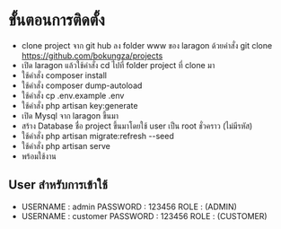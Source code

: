 # ขั้นตอนการติดตั้ง
* clone project จาก git hub ลง folder www ของ laragon ด้วยคำสั่ง git clone https://github.com/bokungza/projects
* เปิด laragon แล้วใช้คำสั่ง cd ไปที่ folder project ที่ clone มา
* ใช้คำสั่ง composer install  
* ใช้คำสั่ง composer dump-autoload 
* ใช้คำสั่ง cp .env.example .env
* ใช้คำสั่ง php artisan key:generate
* เปิด Mysql จาก laragon ขึ้นมา
* สร้าง Database ชื่อ project ขึ้นมาโดยใช้ user เป็น root ชั่วคราว (ไม่มีรหัส)
* ใช้คำสั่ง php artisan migrate:refresh --seed
* ใช้คำสั่ง php artisan serve
* พร้อมใช้งาน

## User สำหรับการเข้าใช้
* USERNAME : admin     PASSWORD : 123456  ROLE : (ADMIN)
* USERNAME : customer  PASSWORD : 123456  ROLE : (CUSTOMER)
